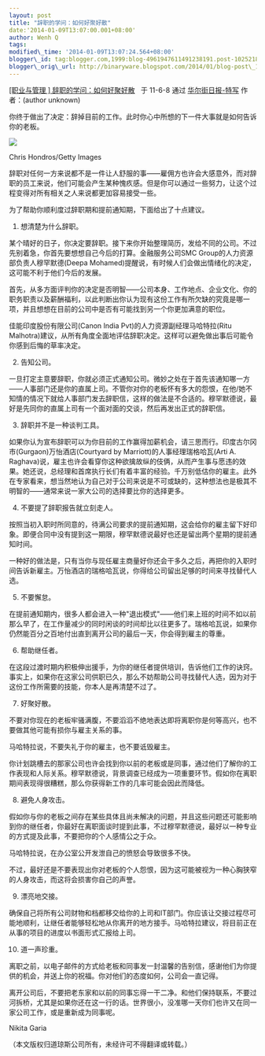 ```yaml
--- 
layout: post 
title: "辞职的学问：如何好聚好散" 
date:'2014-01-09T13:07:00.001+08:00' 
author: Wenh Q
tags:
modified\_time: '2014-01-09T13:07:24.564+08:00' 
blogger\_id: tag:blogger.com,1999:blog-4961947611491238191.post-1025218548802462409
blogger\_orig\_url: http://binaryware.blogspot.com/2014/01/blog-post\_1771.html
---
```

[
[职业与管理
]
辞职的学问：如何好聚好散](http://cn.wsj.com.feedsportal.com/c/33121/f/538761/s/15c13b4c/l/0Lcn0Bwsj0N0Cgb0C20A110A60A90Ceoe0A83410A0Basp0Dsource0Frss/story01.htm) 
 于 11-6-8 通过
[华尔街日报-特写](http://pipes.yahoo.com/pipes/pipe.info?_id=03b2a4de0fd23d20683362c452cf0514)
作者：(author unknown)



你终于做出了决定：辞掉目前的工作。此时你心中所想的下一件大事就是如何告诉你的老板。



![](https://images-blogger-opensocial.googleusercontent.com/gadgets/proxy?url=http%3A%2F%2Fcn.wsj.com%2Fgb%2F20110609%2F..%2F..%2Fphoto%2FOB-OB373_icaree_D_20110526082506.jpg&container=blogger&gadget=a&rewriteMime=image%2F*)





Chris Hondros/Getty Images



辞职对任何一方来说都不是一件让人舒服的事――雇佣方也许会大感意外，而对辞职的员工来说，他们可能会产生某种愧疚感。但是你可以通过一些努力，让这个过程变得对所有相关之人来说都更加容易接受一些。



为了帮助你顺利度过辞职期和提前通知期，下面给出了十点建议。



1. 想清楚为什么辞职。
<div>




</div>

<div>

某个晴好的日子，你决定要辞职。接下来你开始整理简历，发给不同的公司。不过先别着急，你首先要想想自己今后的打算。金融服务公司SMC
Group的人力资源部负责人穆罕默德(Deepa
Mohamed)提醒说，有时候人们会做出情绪化的决定，这可能不利于他们今后的发展。



首先，从多方面评判你的决定是否明智――公司本身、工作地点、企业文化、你的职务职责以及薪酬福利，以此判断出你认为现有这份工作有所欠缺的究竟是哪一项，并且想想在目前的公司中是否有可能找到另一个你更加满意的职位。



佳能印度股份有限公司(Canon India Pvt)的人力资源副经理马哈特拉(Ritu
Malhotra)建议，从所有角度全面地评估辞职决定。这样可以避免做出事后可能令你感到后悔的草率决定。



2. 告知公司。

</div>

<div>




</div>

<div>

一旦打定主意要辞职，你就必须正式通知公司。微妙之处在于首先该通知哪一方――人事部门还是你的直属上司。不管你对你的老板怀有多大的怨恨，在他/她不知情的情况下就给人事部门发去辞职信，这样的做法是不合适的。穆罕默德说，最好是先同你的直属上司有一个面对面的交谈，然后再发出正式的辞职信。



3. 辞职并不是一种谈判工具。

</div>

<div>




</div>

<div>

如果你认为宣布辞职可以为你目前的工作赢得加薪机会，请三思而行。印度古尔冈市(Gurgaon)万怡酒店(Courtyard
by Marriott)的人事经理瑞格哈瓦(Arti A.
Raghava)说，雇主也许会看穿你这种欲擒故纵的伎俩，从而产生事与愿违的效果。她还说，总经理和首席执行长们有着丰富的经验。千万别低估你的雇主。此外在专家看来，想当然地认为自己对于公司来说是不可或缺的，这种想法也是极其不明智的――通常来说一家大公司的选择要比你的选择更多。



4. 不要提了辞职报告就立刻走人。

</div>

<div>




</div>

<div>

按照当初入职时所同意的，待满公司要求的提前通知期，这会给你的雇主留下好印象。即便合同中没有提到这一期限，穆罕默德说最好也还是留出两个星期的提前通知时间。



一种好的做法是，只有当你与现任雇主商量好你还会干多久之后，再把你的入职时间告诉新雇主。万怡酒店的瑞格哈瓦说，你得给公司留出足够的时间来寻找替代人选。



5. 不要懈怠。

</div>

<div>




</div>

<div>

在提前通知期内，很多人都会进入一种"退出模式"――他们来上班的时间不如以前那么早了，在工作量减少的同时闲谈的时间却比以往更多了。瑞格哈瓦说，如果你仍然能百分之百地付出直到离开公司的最后一天，你会得到雇主的尊重。



6. 帮助继任者。

</div>

<div>




</div>

<div>

在这段过渡时期内积极伸出援手，为你的继任者提供培训，告诉他们工作的诀窍。事实上，如果你在这家公司供职已久，那么不妨帮助公司寻找替代人选，因为对于这份工作所需要的技能，你本人是再清楚不过了。



7. 好聚好散。

</div>

<div>




</div>

<div>

不要对你现在的老板牢骚满腹，不要滔滔不绝地表达即将离职你是何等高兴，也不要做其他可能有损你与雇主关系的事。



马哈特拉说，不要失礼于你的雇主，也不要诋毁雇主。



你计划跳槽去的那家公司也许会找到你以前的老板或是同事，通过他们了解你的工作表现和人际关系。穆罕默德说，背景调查已经成为一项重要环节。假如你在离职期间表现得很糟糕，那么你获得新工作的几率可能会因此而降低。



8. 避免人身攻击。

</div>

<div>




</div>

<div>

假如你与你的老板之间存在某些具体且尚未解决的问题，并且这些问题还可能影响到你的继任者，你最好在离职面谈时提到此事，不过穆罕默德说，最好以一种专业的方式提及此事，不要把你的个人感情公之于众。



马哈特拉说，在办公室公开发泄自己的愤怒会导致很多不快。



不过，最好还是不要表现出你对老板的个人怨恨，因为这可能被视为一种心胸狭窄的人身攻击，而这将会损害你自己的声誉。



9. 漂亮地交接。

</div>

<div>




</div>

<div>

确保自己将所有公司财物和档都移交给你的上司和IT部门。你应该让交接过程尽可能地顺利，让继任者能够轻松地从你离开的地方接手。马哈特拉建议，将目前正在从事的项目的进度以书面形式汇报给上司。



10. 道一声珍重。

</div>

<div>




</div>

<div>

离职之前，以电子邮件的方式给老板和同事发一封温馨的告别信，感谢他们为你提供的机会，并送上你的祝福。你对他们的态度如何，公司会一直记得。



离开公司后，不要把老东家和以前的同事忘得一干二净。和他们保持联系，不要过河拆桥，尤其是如果你还在这一行的话。世界很小，没准哪一天你们也许又在同一家公司工作，或是重新成为同事呢。



Nikita Garia



（本文版权归道琼斯公司所有，未经许可不得翻译或转载。）

</div>
